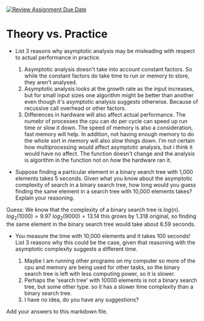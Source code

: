 [![Review Assignment Due Date](https://classroom.github.com/assets/deadline-readme-button-24ddc0f5d75046c5622901739e7c5dd533143b0c8e959d652212380cedb1ea36.svg)](https://classroom.github.com/a/FgMJElkj)
# Theory vs. Practice

- List 3 reasons why asymptotic analysis may be misleading with respect to
  actual performance in practice.
    1. Asymptotic analysis doesn't take into account constant factors. So while the constant factors do take time to run or memory to store, they aren't analysed. 
    2. Asymptotic analysis looks at the growth rate as the input increases, but for small input sizes one algorithm might be better than another even though it's asymptotic analysis suggests otherwise. Because of recussive call overhead or other factors.
    3. Differences in hardware will also affect actual performance. The numebr of processes the cpu can do per cycle can speed up run time or slow it down. The speed of memory is also a consideration, fast memory will help. In addition, not having enough memory to do the whole sort in memory will also slow things down. I'm not certain how multiprocessing would affect asymptotic analysis, but i think it would have no affect. The function doesn't change and the analysis is algorithm in the function not on how the hardware ran it. 

- Suppose finding a particular element in a binary search tree with 1,000
  elements takes 5 seconds. Given what you know about the asymptotic complexity
  of search in a binary search tree, how long would you guess finding the same
  element in a search tree with 10,000 elements takes? Explain your reasoning.

Guess: We know that the complexity of a binary search tree is $log(n)$. $log_2(1000) = 9.97$ $log_2(9000) = 13.14$ this grows by 1.318 original, so finding the same element in the binary search tree would take about 6.59 seconds.

- You measure the time with 10,000 elements and it takes 100 seconds! List 3
  reasons why this could be the case, given that reasoning with the asymptotic
  complexity suggests a different time.

  1. Maybe I am running other programs on my computer so more of the cpu and memory are being used for other tasks, so the binary search tree is left with less computing power, so it is slower.
  2. Perhaps the 'search tree' with 10000 elements is not a binary search tree, but some other type. so it has a slower time complexity than a binary search tree.
  3. I have no idea, do you have any suggestions?

Add your answers to this markdown file.
